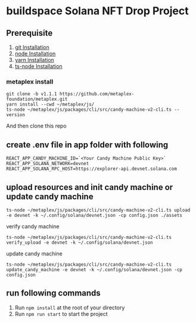 # buildspace Solana NFT Drop Project

## Prerequisite
1. [git Installation](https://git-scm.com/book/en/v2/Getting-Started-Installing-Git)
2. [node Installation](https://nodejs.org/en/download/)
3. [yarn Installation](https://classic.yarnpkg.com/lang/en/docs/install/)
4. [ts-node Installation](https://www.npmjs.com/package/ts-node#installation)

### metaplex install
```
git clone -b v1.1.1 https://github.com/metaplex-foundation/metaplex.git
yarn install --cwd ~/metaplex/js/
ts-node ~/metaplex/js/packages/cli/src/candy-machine-v2-cli.ts --version
```

And then clone this repo
## create .env file in app folder with following

```
REACT_APP_CANDY_MACHINE_ID=`<Your Candy Machine Public Key>`
REACT_APP_SOLANA_NETWORK=devnet
REACT_APP_SOLANA_RPC_HOST=https://explorer-api.devnet.solana.com
```
## upload resources and init candy machine or update candy machine
```
ts-node ~/metaplex/js/packages/cli/src/candy-machine-v2-cli.ts upload -e devnet -k ~/.config/solana/devnet.json -cp config.json ./assets
```
verify candy machine
```
ts-node ~/metaplex/js/packages/cli/src/candy-machine-v2-cli.ts verify_upload -e devnet -k ~/.config/solana/devnet.json
```
update candy machine
```
ts-node ~/metaplex/js/packages/cli/src/candy-machine-v2-cli.ts update_candy_machine -e devnet -k ~/.config/solana/devnet.json -cp config.json
```
## run following commands

1. Run `npm install` at the root of your directory
2. Run `npm run start` to start the project